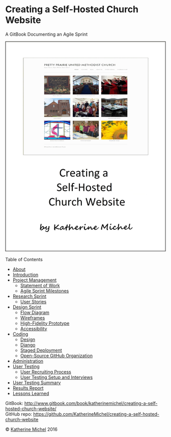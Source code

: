 # Creating a Self-Hosted Church Website

A GitBook Documenting an Agile Sprint

![](cover.jpg)

Table of Contents
* [About](README.md)
* [Introduction](introduction.md)
* [Project Management](project-management/project-management.md)
   * [Statement of Work](project-management/statement-of-work.md)
   * [Agile Sprint Milestones](project-management/agile-sprint-milestones.md)
* [Research Sprint](research-sprint/research-sprint.md)
   * [User Stories](research-sprint/user-stories.md)
* [Design Sprint](design-sprint/design-sprint.md)
   * [Flow Diagram](design-sprint/flow-diagram-rough-draft.md)
   * [Wireframes](design-sprint/wireframes.md)
   * [High-Fidelity Prototype](design-sprint/high-fidelity-prototype.md)
   * [Accessibility](design-sprint/accessibility.md)
* [Coding](coding/coding.md)
   * [Design](coding/design.md)
   * [Django](coding/django.md)
   * [Staged Deployment](coding/staged-deployment.md)
   * [Open-Source GitHub Organization](coding/open-source-github-organization.md)
* [Administration](administration.md)
* [User Testing](user-testing/user-testing.md)
   * [User Recruiting Process](user-testing/user-recruiting-process.md)
   * [User Testing Setup and Interviews](user-testing/user-testing-setup-and-interviews.md)
* [User Testing Summary](user-testing/user-testing-summary.md)
* [Results Report](results-report.md)
* [Lessons Learned](lessons-learned.md)

GitBook: http://www.gitbook.com/book/katherinemichel/creating-a-self-hosted-church-website/
<br> 
GitHub repo: https://github.com/KatherineMichel/creating-a-self-hosted-church-website

© [Katherine Michel](http://katherinemichel.github.io) 2016


